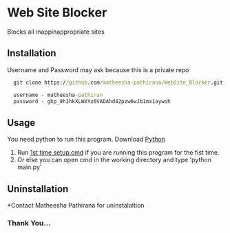 
# Web Site Blocker

Blocks all inappinappropriate sites


## Installation

Username and Password may ask because this is a private repo

```cmd
  git clone https://github.com/matheesha-pathirana/WebSite_Blocker.git

  username - matheesha-pathiran
  password - 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
```
## Usage

You need python to run this program.
Download [Python](https://www.python.org/downloads)

1. Run [1st time setup.cmd](https://github.com/matheesha-pathirana/WebSite_Blocker/blob/master/1st%20time%20setup.cmd) if you are running this program for the fist time.
2. Or else you can open cmd in the working directory and type 'python main.py'

## Uninstallation

*Contact Matheesha Pathirana for uninstalaltion

### Thank You...
